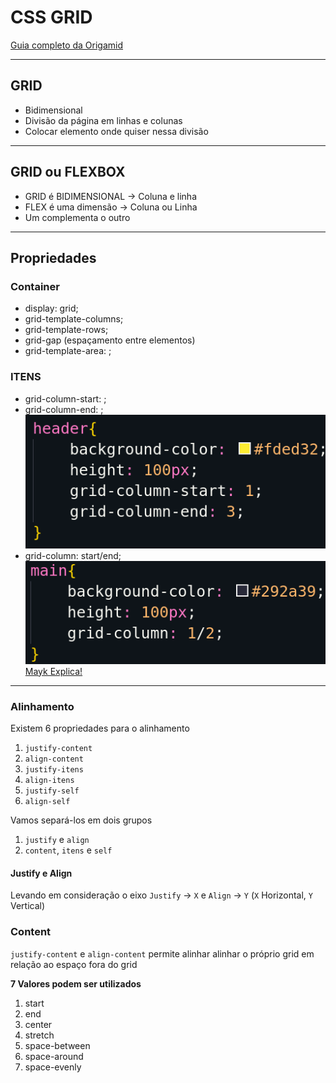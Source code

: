 # CSS GRID
[Guia completo da Origamid](https://www.origamid.com/projetos/css-grid-layout-guia-completo/)

---
## GRID 

- Bidimensional
- Divisão da página em linhas e colunas
- Colocar elemento onde quiser nessa divisão

---
## GRID ou FLEXBOX

- GRID é BIDIMENSIONAL -> Coluna e linha
- FLEX é uma dimensão -> Coluna ou Linha
- Um complementa o outro

---

## Propriedades

### Container

- display: grid;
- grid-template-columns;
- grid-template-rows;
- grid-gap (espaçamento entre elementos)
- grid-template-area: ;

### ITENS

- grid-column-start: ;
- grid-column-end: ;
![](./img/gridIten1.png)
- grid-column: start/end; 
![](./img/gridIten2.png)
[Mayk Explica!](https://youtu.be/HN1UjzRSdBk?t=847)

---
### Alinhamento

Existem 6 propriedades para o alinhamento

1. `justify-content`
2. `align-content`
3. `justify-itens`
4. `align-itens`
5. `justify-self`
6. `align-self`

Vamos separá-los em dois grupos

1. `justify` e `align`
2. `content`, `itens` e `self`

#### Justify e Align

Levando em consideração o eixo `Justify` -> `X` e `Align` -> `Y` (`X` Horizontal, `Y` Vertical)

### Content

`justify-content` e `align-content` permite alinhar alinhar o próprio grid em relação ao espaço fora do grid 

**7 Valores podem ser utilizados**

1. start
2. end
3. center
4. stretch
5. space-between
6. space-around
7. space-evenly




